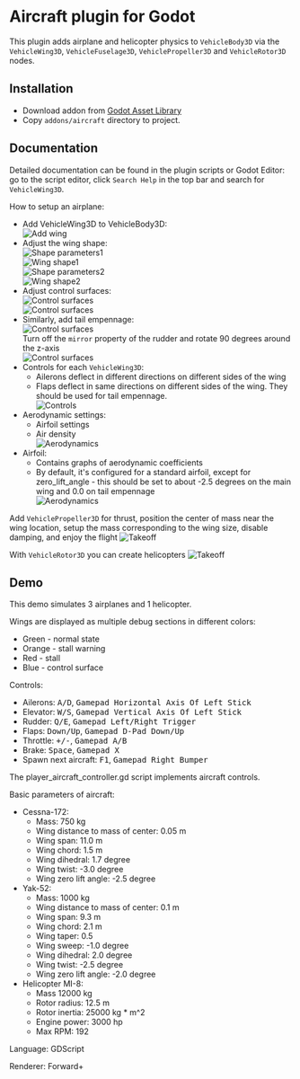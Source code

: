 # Aircraft plugin for Godot

This plugin adds airplane and helicopter physics to `VehicleBody3D` via the `VehicleWing3D`, `VehicleFuselage3D`, `VehiclePropeller3D` and `VehicleRotor3D` nodes.

## Installation
- Download addon from [Godot Asset Library](https://godotengine.org/asset-library/asset/4049)
- Copy `addons/aircraft` directory to project.

## Documentation

Detailed documentation can be found in the plugin scripts or Godot Editor: go to the script editor, click `Search Help` in the top bar and search for `VehicleWing3D`.

How to setup an airplane:
- Add VehicleWing3D to VehicleBody3D:
<br>![Add wing](images/add_vehicle_wing.png)
- Adjust the wing shape:
<br>![Shape parameters1](images/shape_parameters1.png)
<br>![Wing shape1](images/shape1.png)
<br>![Shape parameters2](images/shape_parameters2.png)
<br>![Wing shape2](images/shape2.png)
- Adjust control surfaces:
<br>![Control surfaces](images/control_surface_parameters.png)
<br>![Control surfaces](images/control_surfaces.png)
- Similarly, add tail empennage:
<br>![Control surfaces](images/elevator.png)
<br>Turn off the `mirror` property of the rudder and rotate 90 degrees around the z-axis
<br>![Control surfaces](images/rudder.png)
- Controls for each `VehicleWing3D`:
  - Ailerons deflect in different directions on different sides of the wing
  - Flaps deflect in same directions on different sides of the wing. They should be used for tail empennage.
<br>![Controls](images/input.png)
- Aerodynamic settings:
  - Airfoil settings
  - Air density
<br>![Aerodynamics](images/aerodynamics.png)
- Airfoil:
  - Contains graphs of aerodynamic coefficients
  - By default, it's configured for a standard airfoil, except for zero_lift_angle - this should be set to about -2.5 degrees on the main wing and 0.0 on tail empennage
<br>![Aerodynamics](images/airfoil.png)


Add `VehiclePropeller3D` for thrust, position the center of mass near the wing location, setup the mass corresponding to the wing size, disable damping, and enjoy the flight
![Takeoff](images/takeoff.png)

With `VehicleRotor3D` you can create helicopters
![Takeoff](images/mi-8.png)

## Demo

This demo simulates 3 airplanes and 1 helicopter.

Wings are displayed as multiple debug sections in different colors:
- Green - normal state
- Orange - stall warning
- Red - stall
- Blue - control surface

Controls:
- Ailerons: <kbd>A/D</kbd>, <kbd>Gamepad Horizontal Axis Of Left Stick</kbd>
- Elevator: <kbd>W/S</kbd>, <kbd>Gamepad Vertical Axis Of Left Stick</kbd>
- Rudder: <kbd>Q/E</kbd>, <kbd>Gamepad Left/Right Trigger</kbd>
- Flaps: <kbd>Down/Up</kbd>, <kbd>Gamepad D-Pad Down/Up</kbd>
- Throttle: <kbd>+/-</kbd>, <kbd>Gamepad A/B</kbd>
- Brake: <kbd>Space</kbd>, <kbd>Gamepad X</kbd>
- Spawn next aircraft: <kbd>F1</kbd>, <kbd>Gamepad Right Bumper</kbd>

The player_aircraft_controller.gd script implements aircraft controls.

Basic parameters of aircraft:
- Cessna-172:
  - Mass: 750 kg
  - Wing distance to mass of center: 0.05 m
  - Wing span: 11.0 m
  - Wing chord: 1.5 m
  - Wing dihedral: 1.7 degree
  - Wing twist: -3.0 degree
  - Wing zero lift angle: -2.5 degree
- Yak-52:
  - Mass: 1000 kg
  - Wing distance to mass of center: 0.1 m
  - Wing span: 9.3 m
  - Wing chord: 2.1 m
  - Wing taper: 0.5
  - Wing sweep: -1.0 degree
  - Wing dihedral: 2.0 degree
  - Wing twist: -2.5 degree
  - Wing zero lift angle: -2.0 degree
- Helicopter MI-8:
  - Mass 12000 kg
  - Rotor radius: 12.5 m
  - Rotor inertia: 25000 kg * m^2
  - Engine power: 3000 hp
  - Max RPM: 192

Language: GDScript

Renderer: Forward+
